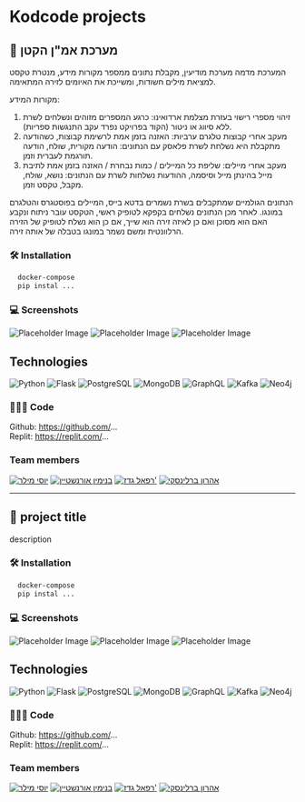 # Kodcode projects


## 🚀 מערכת אמ"ן הקטן
המערכת מדמה מערכת מודיעין, מקבלת נתונים ממספר מקורות מידע, מנטרת טקסט למציאת מילים חשודות, ומשייכת את האיומים לזירה המתאימה.

מקורות המידע:

1. זיהוי מספרי רישוי בעזרת מצלמת ארדואינו: כרגע המספרים מזוהים ונשלחים לשרת ללא סיווג או ניטור (הקוד בפרויקט נפרד עקב התנגשות ספריות).
2. מעקב אחרי קבוצות טלגרם ערביות: האזנה בזמן אמת לרשימת קבוצות, כשהודעה מתקבלת היא נשלחת לשרת פלאסק עם הנתונים: הודעה מקורית, שולח, הודעה תורגמת לעברית וזמן.
3. מעקב אחרי מיילים: שליפת כל המיילים / כמות נבחרת / האזנה בזמן אמת לתיבת מייל בהינתן מייל וסיסמה, ההודעות נשלחות לשרת עם הנתונים: נושא, שולח, מקבל, טקסט וזמן.

הנתונים הגולמיים שמתקבלים בשרת נשמרים בדטא בייס, המיילים בפוסטגרס והטלגרם במונגו. לאחר מכן הנתונים נשלחים בקפקא לטופיק ראשי, הטקסט עובר ניתוח ונקבע האם הוא מסוכן ואם כן לאיזה זירה הוא שייך, אם כן הוא נשלח לטופיק של הזירה הרלוונטית ומשם נשמר במונגו בטבלה של אותה זירה.

### 🛠️ Installation
```bash
  docker-compose
  pip instal ...
```
### 💻 Screenshots
![Placeholder Image](https://via.placeholder.com/150)
![Placeholder Image](https://via.placeholder.com/150)
![Placeholder Image](https://via.placeholder.com/150)

## Technologies
![Python](https://img.shields.io/badge/Python-3.9-blue?style=flat&logo=python)
![Flask](https://img.shields.io/badge/Flask-2.0.2-lightgray?style=flat&logo=flask)
![PostgreSQL](https://img.shields.io/badge/PostgreSQL-13.3-blue?style=flat&logo=postgresql)
![MongoDB](https://img.shields.io/badge/MongoDB-4.4.6-green?style=flat&logo=mongodb)
![GraphQL](https://img.shields.io/badge/GraphQL-15.5.0-e10098?style=flat&logo=graphql)
![Kafka](https://img.shields.io/badge/Kafka-2.8.0-blue?style=flat&logo=apache-kafka)
![Neo4j](https://img.shields.io/badge/Neo4j-4.4.0-green?style=flat&logo=neo4j)

### 👨🏻‍💻 Code

Github: https://github.com/...
<br />
Replit: https://replit.com/...

### Team members
[<img src="https://images.weserv.nl/?url=avatars.githubusercontent.com/yosi-miller?v=4&h=50&w=50&fit=cover&mask=circle&maxage=7d" title="יוסי מילר" />](https://github.com/yosi-miller)
[<img src="https://images.weserv.nl/?url=avatars.githubusercontent.com/benioren1?v=4?&h=50&w=50&fit=cover&mask=circle&maxage=7d" title="בנימין אורנשטיין" />](https://github.com/benioren1)
[<img src="https://images.weserv.nl/?url=avatars.githubusercontent.com/RafiGedge?v=4?&h=50&w=50&fit=cover&mask=circle&maxage=7d" title="רפאל גדז'" />](https://github.com/RafiGedge)
[<img src="https://images.weserv.nl/?url=avatars.githubusercontent.com/deltaforce26?v=4?&h=50&w=50&fit=cover&mask=circle&maxage=7d" title="אהרון ברלינסקי" />](https://github.com/deltaforce26)

***

## 🚀 project title
description

### 🛠️ Installation
```bash
  docker-compose
  pip instal ...
```
### 💻 Screenshots
![Placeholder Image](https://via.placeholder.com/150)
![Placeholder Image](https://via.placeholder.com/150)
![Placeholder Image](https://via.placeholder.com/150)

## Technologies
![Python](https://img.shields.io/badge/Python-3.9-blue?style=flat&logo=python)
![Flask](https://img.shields.io/badge/Flask-2.0.2-lightgray?style=flat&logo=flask)
![PostgreSQL](https://img.shields.io/badge/PostgreSQL-13.3-blue?style=flat&logo=postgresql)
![MongoDB](https://img.shields.io/badge/MongoDB-4.4.6-green?style=flat&logo=mongodb)
![GraphQL](https://img.shields.io/badge/GraphQL-15.5.0-e10098?style=flat&logo=graphql)
![Kafka](https://img.shields.io/badge/Kafka-2.8.0-blue?style=flat&logo=apache-kafka)
![Neo4j](https://img.shields.io/badge/Neo4j-4.4.0-green?style=flat&logo=neo4j)

### 👨🏻‍💻 Code

Github: https://github.com/...
<br />
Replit: https://replit.com/...

### Team members
[<img src="https://images.weserv.nl/?url=avatars.githubusercontent.com/yosi-miller?v=4&h=50&w=50&fit=cover&mask=circle&maxage=7d" title="יוסי מילר" />](https://github.com/yosi-miller)
[<img src="https://images.weserv.nl/?url=avatars.githubusercontent.com/benioren1?v=4?&h=50&w=50&fit=cover&mask=circle&maxage=7d" title="בנימין אורנשטיין" />](https://github.com/benioren1)
[<img src="https://images.weserv.nl/?url=avatars.githubusercontent.com/RafiGedge?v=4?&h=50&w=50&fit=cover&mask=circle&maxage=7d" title="רפאל גדז'" />](https://github.com/RafiGedge)
[<img src="https://images.weserv.nl/?url=avatars.githubusercontent.com/deltaforce26?v=4?&h=50&w=50&fit=cover&mask=circle&maxage=7d" title="אהרון ברלינסקי" />](https://github.com/deltaforce26)
